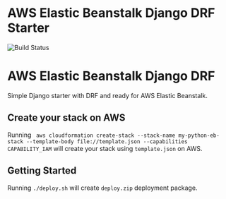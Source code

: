 # AWS Elastic Beanstalk Django DRF Starter

![Build Status](https://travis-ci.org/joemccann/dillinger.svg?branch=master)

# AWS Elastic Beanstalk Django DRF
Simple Django starter with DRF and ready for AWS Elastic Beanstalk.

## Create your stack on AWS
Running  ``` aws cloudformation create-stack --stack-name my-python-eb-stack --template-body file://template.json --capabilities CAPABILITY_IAM``` will create your stack using ``` template.json ``` on AWS.

## Getting Started
Running  ```./deploy.sh``` will create ```deploy.zip``` deployment package. 